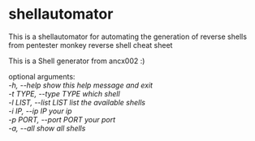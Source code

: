 # shellautomator
This is a shellautomator for automating the generation of reverse shells from pentester monkey reverse shell cheat sheet


This is a Shell generator from ancx002 :)   

optional arguments:<br>
  *-h, --help            show this help message and exit*   
  *-t TYPE, --type TYPE  which shell*   
  *-l LIST, --list LIST  list the available shells*   
  *-i IP, --ip IP        your ip*   
  *-p PORT, --port PORT  your port*   
  *-a, --all             show all shells*   
